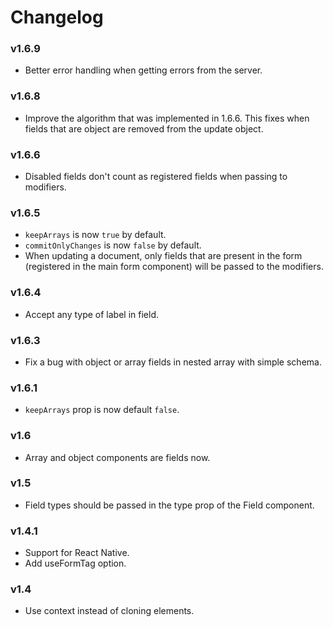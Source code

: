 # Changelog

### v1.6.9

- Better error handling when getting errors from the server.


### v1.6.8

- Improve the algorithm that was implemented in 1.6.6. This fixes when fields that
are object are removed from the update object.

### v1.6.6

- Disabled fields don't count as registered fields when passing to modifiers.

### v1.6.5

- ```keepArrays``` is now ```true``` by default.
- ```commitOnlyChanges``` is now ```false``` by default.
- When updating a document, only fields that are present in the form (registered
  in the main form component) will be passed to the modifiers.

### v1.6.4

- Accept any type of label in field.

### v1.6.3

- Fix a bug with object or array fields in nested array with simple schema.

### v1.6.1

- ```keepArrays``` prop is now default ```false```.

### v1.6

- Array and object components are fields now.


### v1.5

- Field types should be passed in the type prop of the Field component.

### v1.4.1

- Support for React Native.
- Add useFormTag option.

### v1.4

- Use context instead of cloning elements.
